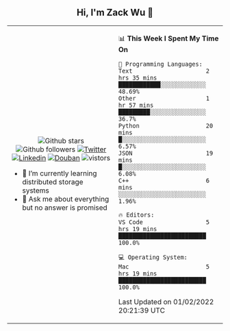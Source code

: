 <h2 align="center"> Hi, I'm Zack Wu 👋 </h2>

<table>
    <tr>
        <td valign="center" width="50%">
            <p align="center">
              <img src="https://img.shields.io/github/stars/izackwu?style=social" alt="Github stars" />
              <img src="https://img.shields.io/github/followers/izackwu?style=social" alt="Github followers" />
              <a href="https://twitter.com/_zackwu"><img src="https://img.shields.io/badge/@__zackwu-1DA1F2?style=flat&logo=Twitter&logoColor=white" alt="Twitter"/></a>
              <a href="https://www.linkedin.com/in/wuzhengke/?locale=en_US"><img src="https://img.shields.io/badge/@wuzhengke-0073b1?style=flat&logo=LinkedIn&logoColor=white" alt="Linkedin" /></a>
              <a href="https://www.douban.com/people/keith1"><img src="https://img.shields.io/badge/@keith1-007722?style=flat&logo=Douban&logoColor=white" alt="Douban" /></a>
              <img src="https://visitor-badge.glitch.me/badge?page_id=keithnull" alt="vistors" />
            </p>
            <ul>
                <li>🌱 I’m currently learning distributed storage systems</li>
                <li>💬 Ask me about everything but no answer is promised</li>
            </ul>
        </td>
       <td valign="top" width="50%">
    
<!--START_SECTION:waka-->
📊 **This Week I Spent My Time On** 

```text
💬 Programming Languages: 
Text                     2 hrs 35 mins       ████████████░░░░░░░░░░░░░   48.69% 
Other                    1 hr 57 mins        █████████░░░░░░░░░░░░░░░░   36.7% 
Python                   20 mins             █░░░░░░░░░░░░░░░░░░░░░░░░   6.57% 
JSON                     19 mins             █░░░░░░░░░░░░░░░░░░░░░░░░   6.08% 
C++                      6 mins              ░░░░░░░░░░░░░░░░░░░░░░░░░   1.96%

🔥 Editors: 
VS Code                  5 hrs 19 mins       █████████████████████████   100.0%

💻 Operating System: 
Mac                      5 hrs 19 mins       █████████████████████████   100.0%

```


 Last Updated on 01/02/2022 20:21:39 UTC
<!--END_SECTION:waka-->
</td></tr>
</table>


